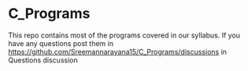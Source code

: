 # C_Programs
This repo contains most of the programs covered in our syllabus.
If you have any questions post them in https://github.com/Sreemannarayana15/C_Programs/discussions in Questions discussion

